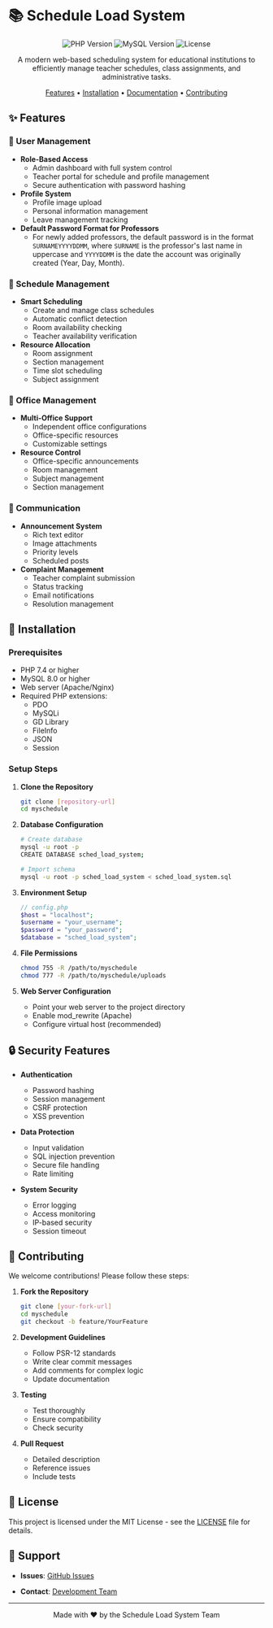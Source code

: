 # 📚 Schedule Load System

<div align="center">

![PHP Version](https://img.shields.io/badge/PHP-7.4%2B-blue)
![MySQL Version](https://img.shields.io/badge/MySQL-8.0%2B-orange)
![License](https://img.shields.io/badge/License-MIT-green)

A modern web-based scheduling system for educational institutions to efficiently manage teacher schedules, class assignments, and administrative tasks.

[Features](#-features) • [Installation](#-installation) • [Documentation](#-documentation) • [Contributing](#-contributing)

</div>

## ✨ Features

### 👥 User Management
- **Role-Based Access**
  - Admin dashboard with full system control
  - Teacher portal for schedule and profile management
  - Secure authentication with password hashing
- **Profile System**
  - Profile image upload
  - Personal information management
  - Leave management tracking
- **Default Password Format for Professors**
  - For newly added professors, the default password is in the format `SURNAMEYYYYDDMM`, where `SURNAME` is the professor's last name in uppercase and `YYYYDDMM` is the date the account was originally created (Year, Day, Month).


### 📅 Schedule Management
- **Smart Scheduling**
  - Create and manage class schedules
  - Automatic conflict detection
  - Room availability checking
  - Teacher availability verification
- **Resource Allocation**
  - Room assignment
  - Section management
  - Time slot scheduling
  - Subject assignment

### 🏢 Office Management
- **Multi-Office Support**
  - Independent office configurations
  - Office-specific resources
  - Customizable settings
- **Resource Control**
  - Office-specific announcements
  - Room management
  - Subject management
  - Section management

### 📢 Communication
- **Announcement System**
  - Rich text editor
  - Image attachments
  - Priority levels
  - Scheduled posts
- **Complaint Management**
  - Teacher complaint submission
  - Status tracking
  - Email notifications
  - Resolution management

## 🚀 Installation

### Prerequisites
- PHP 7.4 or higher
- MySQL 8.0 or higher
- Web server (Apache/Nginx)
- Required PHP extensions:
  - PDO
  - MySQLi
  - GD Library
  - FileInfo
  - JSON
  - Session

### Setup Steps

1. **Clone the Repository**
   ```bash
   git clone [repository-url]
   cd myschedule
   ```

2. **Database Configuration**
   ```bash
   # Create database
   mysql -u root -p
   CREATE DATABASE sched_load_system;
   
   # Import schema
   mysql -u root -p sched_load_system < sched_load_system.sql
   ```

3. **Environment Setup**
   ```php
   // config.php
   $host = "localhost";
   $username = "your_username";
   $password = "your_password";
   $database = "sched_load_system";
   ```

4. **File Permissions**
   ```bash
   chmod 755 -R /path/to/myschedule
   chmod 777 -R /path/to/myschedule/uploads
   ```

5. **Web Server Configuration**
   - Point your web server to the project directory
   - Enable mod_rewrite (Apache)
   - Configure virtual host (recommended)

## 🔒 Security Features

- **Authentication**
  - Password hashing
  - Session management
  - CSRF protection
  - XSS prevention

- **Data Protection**
  - Input validation
  - SQL injection prevention
  - Secure file handling
  - Rate limiting

- **System Security**
  - Error logging
  - Access monitoring
  - IP-based security
  - Session timeout

## 🤝 Contributing

We welcome contributions! Please follow these steps:

1. **Fork the Repository**
   ```bash
   git clone [your-fork-url]
   cd myschedule
   git checkout -b feature/YourFeature
   ```

2. **Development Guidelines**
   - Follow PSR-12 standards
   - Write clear commit messages
   - Add comments for complex logic
   - Update documentation

3. **Testing**
   - Test thoroughly
   - Ensure compatibility
   - Check security

4. **Pull Request**
   - Detailed description
   - Reference issues
   - Include tests

## 📝 License

This project is licensed under the MIT License - see the [LICENSE](LICENSE) file for details.

## 💬 Support

- **Issues**: [GitHub Issues](issues-link)

- **Contact**: [Development Team](seandavenn@gmail.com)


---

<div align="center">

Made with ❤️ by the Schedule Load System Team

</div> 
